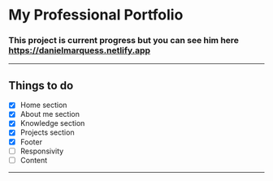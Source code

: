 # My Professional Portfolio


### This project is current progress but you can see him here https://danielmarquess.netlify.app

<hr>

## Things to do


- [X] Home section
- [x] About me section
- [x] Knowledge section
- [X] Projects section
- [X] Footer
- [ ] Responsivity
- [ ] Content

<hr>
